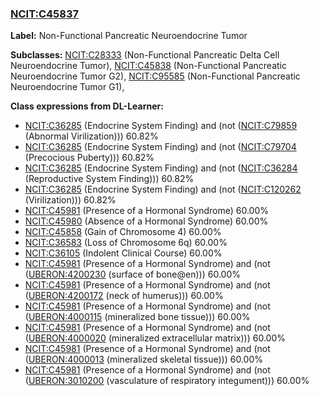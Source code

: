
### [NCIT:C45837](http://purl.obolibrary.org/obo/NCIT_C45837)
**Label:** Non-Functional Pancreatic Neuroendocrine Tumor

**Subclasses:** [NCIT:C28333](http://purl.obolibrary.org/obo/NCIT_C28333) (Non-Functional Pancreatic Delta Cell Neuroendocrine Tumor), [NCIT:C45838](http://purl.obolibrary.org/obo/NCIT_C45838) (Non-Functional Pancreatic Neuroendocrine Tumor G2), [NCIT:C95585](http://purl.obolibrary.org/obo/NCIT_C95585) (Non-Functional Pancreatic Neuroendocrine Tumor G1), 

**Class expressions from DL-Learner:**

- [NCIT:C36285](http://purl.obolibrary.org/obo/NCIT_C36285) (Endocrine System Finding) and (not ([NCIT:C79859](http://purl.obolibrary.org/obo/NCIT_C79859) (Abnormal Virilization))) 60.82%
- [NCIT:C36285](http://purl.obolibrary.org/obo/NCIT_C36285) (Endocrine System Finding) and (not ([NCIT:C79704](http://purl.obolibrary.org/obo/NCIT_C79704) (Precocious Puberty))) 60.82%
- [NCIT:C36285](http://purl.obolibrary.org/obo/NCIT_C36285) (Endocrine System Finding) and (not ([NCIT:C36284](http://purl.obolibrary.org/obo/NCIT_C36284) (Reproductive System Finding))) 60.82%
- [NCIT:C36285](http://purl.obolibrary.org/obo/NCIT_C36285) (Endocrine System Finding) and (not ([NCIT:C120262](http://purl.obolibrary.org/obo/NCIT_C120262) (Virilization))) 60.82%
- [NCIT:C45981](http://purl.obolibrary.org/obo/NCIT_C45981) (Presence of a Hormonal Syndrome) 60.00%
- [NCIT:C45980](http://purl.obolibrary.org/obo/NCIT_C45980) (Absence of a Hormonal Syndrome) 60.00%
- [NCIT:C45858](http://purl.obolibrary.org/obo/NCIT_C45858) (Gain of Chromosome 4) 60.00%
- [NCIT:C36583](http://purl.obolibrary.org/obo/NCIT_C36583) (Loss of Chromosome 6q) 60.00%
- [NCIT:C36105](http://purl.obolibrary.org/obo/NCIT_C36105) (Indolent Clinical Course) 60.00%
- [NCIT:C45981](http://purl.obolibrary.org/obo/NCIT_C45981) (Presence of a Hormonal Syndrome) and (not ([UBERON:4200230](http://purl.obolibrary.org/obo/UBERON_4200230) (surface of bone@en))) 60.00%
- [NCIT:C45981](http://purl.obolibrary.org/obo/NCIT_C45981) (Presence of a Hormonal Syndrome) and (not ([UBERON:4200172](http://purl.obolibrary.org/obo/UBERON_4200172) (neck of humerus))) 60.00%
- [NCIT:C45981](http://purl.obolibrary.org/obo/NCIT_C45981) (Presence of a Hormonal Syndrome) and (not ([UBERON:4000115](http://purl.obolibrary.org/obo/UBERON_4000115) (mineralized bone tissue))) 60.00%
- [NCIT:C45981](http://purl.obolibrary.org/obo/NCIT_C45981) (Presence of a Hormonal Syndrome) and (not ([UBERON:4000020](http://purl.obolibrary.org/obo/UBERON_4000020) (mineralized extracellular matrix))) 60.00%
- [NCIT:C45981](http://purl.obolibrary.org/obo/NCIT_C45981) (Presence of a Hormonal Syndrome) and (not ([UBERON:4000013](http://purl.obolibrary.org/obo/UBERON_4000013) (mineralized skeletal tissue))) 60.00%
- [NCIT:C45981](http://purl.obolibrary.org/obo/NCIT_C45981) (Presence of a Hormonal Syndrome) and (not ([UBERON:3010200](http://purl.obolibrary.org/obo/UBERON_3010200) (vasculature of respiratory integument))) 60.00%



